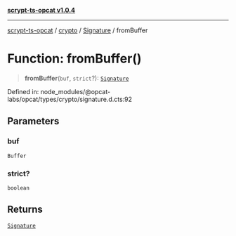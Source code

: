 [**scrypt-ts-opcat v1.0.4**](../../../../../README.md)

***

[scrypt-ts-opcat](../../../../../README.md) / [crypto](../../../README.md) / [Signature](../README.md) / fromBuffer

# Function: fromBuffer()

> **fromBuffer**(`buf`, `strict`?): [`Signature`](../../../classes/Signature.md)

Defined in: node\_modules/@opcat-labs/opcat/types/crypto/signature.d.cts:92

## Parameters

### buf

`Buffer`

### strict?

`boolean`

## Returns

[`Signature`](../../../classes/Signature.md)
